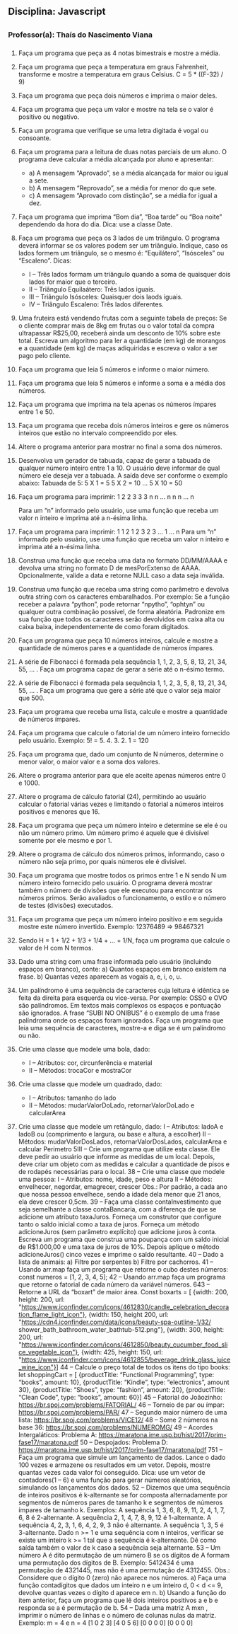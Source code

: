 ## Disciplina: Javascript <h2>

### Professor(a): Thaís do Nascimento Viana <h3>

1. Faça um programa que peça as 4 notas bimestrais e mostre a média.
2. Faça um programa que peça a temperatura em graus Fahrenheit, transforme e mostre a temperatura em graus Celsius.
    C = 5 * ((F-32) / 9)
3. Faça um programa que peça dois números e imprima o maior deles.
4. Faça um programa que peça um valor e mostre na tela se o valor é positivo ou negativo.
5. Faça um programa que verifique se uma letra digitada é vogal ou consoante.
6. Faça um programa para a leitura de duas notas parciais de um aluno. O programa deve calcular a média alcançada por aluno e apresentar:
    * a) A mensagem “Aprovado”, se a média alcançada for maior ou igual a sete.
    * b) A mensagem “Reprovado”, se a média for menor do que sete.
    * c) A mensagem “Aprovado com distinção”, se a média for igual a dez.
7. Faça um programa que imprima “Bom dia”, “Boa tarde” ou “Boa noite” dependendo da hora do dia. Dica: use a classe Date.
8. Faça um programa que peça os 3 lados de um triângulo. O programa deverá informar se os valores podem ser um triângulo. Indique, caso os lados formem um triângulo, se o mesmo é:
    “Equilátero”, “Isósceles” ou “Escaleno”.
Dicas:
   * I – Três lados formam um triângulo quando a soma de quaisquer dois lados for
        maior que o terceiro.
   * II – Triângulo Equilaátero: Três lados iguais.
   * III – Triângulo Isósceles: Quaisquer dois laods iguais.
   * IV – Triângulo Escaleno: Três lados diferentes.
9. Uma fruteira está vendendo frutas com a seguinte tabela de preços:
    Se o cliente comprar mais de 8kg em frutas ou o valor total da compra ultrapassar R$25,00,
    receberá ainda um desconto de 10% sobre este total.
    Escreva um algoritmo para ler a quantidade (em kg) de morangos e a quantidade (em kg)
    de maças adiquiridas e escreva o valor a ser pago pelo cliente.
10. Faça um programa que leia 5 números e informe o maior número.
11. Faça um programa que leia 5 números e informe a soma e a média dos números.
12. Faça um programa que imprima na tela apenas os números ímpares entre 1 e 50.
13. Faça um programa que receba dois números inteiros e gere os números inteiros que estão no
intervalo compreendido por eles.
14. Altere o programa anterior para mostrar no final a soma dos números.
15. Desenvolva um gerador de tabuada, capaz de gerar a tabuada de qualquer número inteiro
entre 1 a 10. O usuário deve informar de qual número ele deseja ver a tabuada. A saída deve ser conforme o exemplo abaixo:
    Tabuada de 5:
    5 X 1 = 5
    5 X 2 = 10
    …
    5 X 10 = 50

16. Faça um programa para imprimir:
    1
    2 2 3 3 3
    n n
    …
    n
    n
    n
    …
    n

    Para um “n” informado pelo usuário, use uma função que receba um valor n inteiro
    e imprima até a n-ésima linha.

17. Faça um programa para imprimir:
    1
    1 2 1 2 3
    2 3
    …
    1
    …
    n
    Para um “n” informado pelo usuário, use uma função que receba um valor n inteiro e
    imprima até a n-ésima linha.

18. Construa uma função que receba uma data no formato DD/MM/AAAA e devolva uma string
no formato D de mesPorExtenso de AAAA. Opcionalmente, valide a data e retorne NULL caso a
data seja inválida.

19. Construa uma função que receba uma string como parâmetro e devolva outra string com os
caracteres embaralhados. Por exemplo:
Se a função receber a palavra “python”, pode retornar “npytho”, “ophtyn” ou qualquer
outra combinação possível, de forma aleatória. Padronize em sua função que todos os
caracteres serão devolvidos em caixa alta ou caixa baixa, independentemente de como
foram digitados.
20. Faça um programa que peça 10 números inteiros, calcule e mostre a quantidade de números
pares e a quantidade de números ímpares.
21. A série de Fibonacci é formada pela sequência 1, 1, 2, 3, 5, 8, 13, 21, 34, 55, … . Faça um
programa capaz de gerar a série até o n-ésimo termo.
22. A série de Fibonacci é formada pela sequência 1, 1, 2, 3, 5, 8, 13, 21, 34, 55, … . Faça um
programa que gere a série até que o valor seja maior que 500.
23. Faça um programa que receba uma lista, calcule e mostre a quantidade de números ímpares.
24. Faça um programa que calcule o fatorial de um número inteiro fornecido pelo usuário.
Exemplo: 5! = 5. 4. 3. 2. 1 = 120
25. Faça um programa que, dado um conjunto de N números, determine o menor valor, o maior
valor e a soma dos valores.
26. Altere o programa anterior para que ele aceite apenas números entre 0 e 1000.
27. Altere o programa de cálculo fatorial (24), permitindo ao usuário calcular o fatorial várias
vezes e limitando o fatorial a números inteiros positivos e menores que 16.

28. Faça um programa que peça um número inteiro e determine se ele é ou não um número
primo. Um número primo é aquele que é divisível somente por ele mesmo e por 1.
29. Altere o programa de cálculo dos números primos, informando, caso o número não seja
primo, por quais números ele é divisível.
30. Faça um programa que mostre todos os primos entre 1 e N sendo N um número inteiro
fornecido pelo usuário. O programa deverá mostrar também o número de divisões que ele
executou para encontrar os números primos. Serão avaliados o funcionamento, o estilo e o
número de testes (divisões) executados.
31. Faça um programa que peça um número inteiro positivo e em seguida mostre este número
invertido. Exemplo: 12376489 => 98467321
32. Sendo H = 1 + 1/2 + 1/3 + 1/4 + … + 1/N, faça um programa que calcule o valor de H com N
termos.
33. Dado uma string com uma frase informada pelo usuário (incluindo espaços em branco), conte:
    a) Quantos espaços em branco existem na frase.
    b) Quantas vezes aparecem as vogais a, e, i, o, u.
34. Um palíndromo é uma sequência de caracteres cuja leitura é idêntica se feita da direita para
esquerda ou vice-versa. Por exemplo: OSSO e OVO são palíndromos. Em textos mais complexos os
espaços e pontuação são ignorados. A frase “SUBI NO ONIBUS” é o exemplo de uma frase
palíndroma onde os espaços foram ignorados. Faça um programa que leia uma sequência de
caracteres, mostre-a e diga se é um palíndromo ou não.
35. Crie uma classe que modele uma bola, dado:
    * I – Atributos: cor, circunferência e material
    * II – Métodos: trocaCor e mostraCor
36. Crie uma classe que modele um quadrado, dado:
    * I – Atributos: tamanho do lado
    * II – Métodos: mudarValorDoLado, retornarValorDoLado e calcularArea
37. Crie uma classe que modele um retângulo, dado:
    I – Atributos: ladoA e ladoB ou (comprimento e largura, ou base e altura, a escolher)
    II – Métodos: mudarValorDosLados, retornarValorDosLados, calcularArea e calcular Perimetro
5III – Crie um programa que utilize esta classe. Ele deve pedir ao usuário que informe as
medidas de um local. Depois, deve criar um objeto com as medidas e calcular a quantidade
de pisos e de rodapés necessárias para o local.
38 – Crie uma classe que modele uma pessoa:
I – Atributos: nome, idade, peso e altura
II – Métodos: envelhecer, negordar, emagrecer, crescer
Obs.: Por padrão, a cada ano que nossa pessoa envelhece, sendo a idade dela menor que
21 anos, ela deve crescer 0,5cm.
39 – Faça uma classe contaInvestimento que seja semelhante a classe contaBancaria, com a
diferença de que se adicione um atributo taxaJuros. Forneça um construtor que configure tanto o
saldo inicial como a taxa de juros. Forneça um método adicioneJuros (sem parâmetro explícito)
que adicione juros à conta. Escreva um programa que construa uma poupança com um saldo inicial
de R$1.000,00 e uma taxa de juros de 10%. Depois aplique o método adicioneJuros() cinco vezes e
imprime o saldo resultante.
40 – Dado a lista de animais:
a) Filtre por serpentes
b) Filtre por cachorros.
41 – Usando arr.map faça um programa que retorne o cubo destes números:
const numeros = [1, 2, 3, 4, 5];
42 – Usando arr.map faça um programa que retorne o fatorial de cada número da variável
números.
643 – Retorne a URL da “boxart” de maior área.
Const boxarts = [
{width: 200, height: 200, url:
"https://www.iconfinder.com/icons/4612830/candle_celebration_decoration_flame_light_icon"},
{width: 150, height 200, url:
"https://cdn4.iconfinder.com/data/icons/beauty-spa-outline-1/32/
shower_bath_bathroom_water_bathtub-512.png"},
{width: 300, height: 200, url:
"https://www.iconfinder.com/icons/4612850/beauty_cucumber_food_slice_vegetable_icon"},
{width: 425, height: 150, url:
"https://www.iconfinder.com/icons/4612855/beverage_drink_glass_juice_wine_icon"}]
44 – Calcule o preço total de todos os itens do tipo books:
let shoppingCart = [
{productTitle: “Functional Programming”, type: “books”, amount: 10},
{productTitle: “Kindle”, type: “electronics”, amount 30},
{productTitle: “Shoes”, type: “fashion”, amount: 20},
{productTitle: “Clean Code”, type: “books”, amount: 60}]
45 – Fatorial do Joãozinho: https://br.spoj.com/problems/FATORIAL/
46 – Torneio de par ou ímpar: https://br.spoj.com/problems/PAR/
47 – Segundo maior número de uma lista: https://br.spoj.com/problems/VICE12/
48 – Some 2 números na base 36: https://br.spoj.com/problems/NUMEROMG/
49 – Acordes Intergaláticos:
Problema A: https://maratona.ime.usp.br/hist/2017/prim-fase17/maratona.pdf
50 – Despojados:
Problema D: https://maratona.ime.usp.br/hist/2017/prim-fase17/maratona/pdf
751 – Faça um programa que simule um lançamento de dados. Lance o dado 100 vezes e armazene
os resultados em um vetor. Depois, mostre quantas vezes cada valor foi conseguido. Dica: use um
vetor de contadores(1 – 6) e uma função para gerar números aleatórios, simulando os
lançamentos dos dados.
52 – Dizemos que uma sequência de inteiros positivos é k-alternante se for composta
alternadamente por segmentos de números pares de tamanho k e segmentos de números ímpares
de tamanho k.
Exemplos:
A sequência 1, 3, 6, 8, 9, 11, 2, 4, 1, 7, 6, 8 é 2-alternante.
A sequência 2, 1, 4, 7, 8, 9, 12 é 1-alternante.
A sequência 4, 2, 3, 1, 6, 4, 2, 9, 3 não é alternante.
A sequência 1, 3, 5 é 3-alternante.
Dado n >= 1 e uma sequência com n inteiros, verificar se existe um inteiro k >= 1 tal que a
sequência é k-alternante. Dê como saída também o valor de k caso a sequência seja
alternante.
53 – Um número A é dito permutação de um número B se os dígitos de A formam uma
permutação dos dígitos de B.
Exemplo:
5412434 é uma permutação de 4321445, mas não é uma permutação de 4312455.
Obs.: Considere que o dígito 0 (zero) não aparece nos números.
a) Faça uma função contadígitos que dados um inteiro n e um inteiro d, 0 < d <= 9, devolve
quantas vezes o dígito d aparece em n.
b) Usando a função do item anterior, faça um programa que lê dois inteiros positivos a e b
e responda se a é permutação de b.
54 – Dada uma matriz A mxn , imprimir o número de linhas e o número de colunas nulas da matriz.
Exemplo: m = 4 e n = 4
[1 0 2 3]
[4 0 5 6]
[0 0 0 0]
[0 0 0 0]